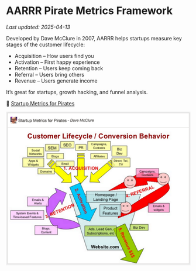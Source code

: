 # AARRR Pirate Metrics Framework

_Last updated: 2025-04-13_

Developed by Dave McClure in 2007, AARRR helps startups measure key stages of the customer lifecycle:

- Acquisition – How users find you
- Activation – First happy experience
- Retention – Users keep coming back
- Referral – Users bring others
- Revenue – Users generate income

It’s great for startups, growth hacking, and funnel analysis.

📄 [Startup Metrics for Pirates](https://www.slideshare.net/dmc500hats/startup-metrics-for-pirates-long-version)

![AARRR Framework](../../images/aarrr.png)